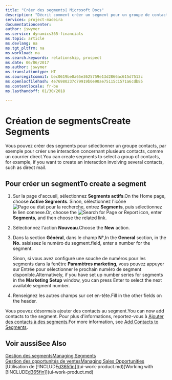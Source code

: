 ```yaml
---
title: "Créer des segments| Microsoft Docs"
description: "Décrit comment créer un segment pour un groupe de contacts dans Finance and Operations, Business edition, par exemple, afin de cibler plusieurs contacts avec un courrier direct."
services: project-madeira
documentationcenter: 
author: jswymer
ms.service: dynamics365-financials
ms.topic: article
ms.devlang: na
ms.tgt_pltfrm: na
ms.workload: na
ms.search.keywords: relationship, prospect
ms.date: 06/06/2017
ms.author: jswymer
ms.translationtype: HT
ms.sourcegitcommit: bec0619be0a65e3625759e13d2866ac615d7513c
ms.openlocfilehash: 4e76980237c79919b0e90ae75115c1571a6cdb85
ms.contentlocale: fr-be
ms.lasthandoff: 01/30/2018

---
```

# <a name="create-segments"></a><span data-ttu-id="d027c-103">Création de segments</span><span class="sxs-lookup"><span data-stu-id="d027c-103">Create Segments</span></span>
<span data-ttu-id="d027c-104">Vous pouvez créer des segments pour sélectionner un groupe contacts, par exemple pour créer une interaction concernant plusieurs contacts, comme un courrier direct.</span><span class="sxs-lookup"><span data-stu-id="d027c-104">You can create segments to select a group of contacts, for example, if you want to create an interaction involving several contacts, such as direct mail.</span></span>

## <a name="to-create-a-segment"></a><span data-ttu-id="d027c-105">Pour créer un segment</span><span class="sxs-lookup"><span data-stu-id="d027c-105">To create a segment</span></span>
1. <span data-ttu-id="d027c-106">Sur la page d'accueil, sélectionnez **Segments actifs**.</span><span class="sxs-lookup"><span data-stu-id="d027c-106">On the Home page, choose **Active Segments**.</span></span> <span data-ttu-id="d027c-107">Sinon, sélectionnez l'icône ![Page ou état pour la recherche](media/ui-search/search_small.png "Page ou état pour la recherche"), entrez **Segments**, puis sélectionnez le lien connexe.</span><span class="sxs-lookup"><span data-stu-id="d027c-107">Or, choose the ![Search for Page or Report](media/ui-search/search_small.png "Search for Page or Report icon") icon, enter **Segments**, and then choose the related link.</span></span>
2. <span data-ttu-id="d027c-108">Sélectionnez l'action **Nouveau**.</span><span class="sxs-lookup"><span data-stu-id="d027c-108">Choose the **New** action.</span></span>
3. <span data-ttu-id="d027c-109">Dans la section **Général**, dans le champ **N°**,</span><span class="sxs-lookup"><span data-stu-id="d027c-109">In the **General** section, in the **No.**</span></span> <span data-ttu-id="d027c-110">saisissez le numéro du segment.</span><span class="sxs-lookup"><span data-stu-id="d027c-110">field, enter a number for the segment.</span></span>

    <span data-ttu-id="d027c-111">Sinon, si vous avez configuré une souche de numéros pour les segments dans la fenêtre **Paramètres marketing**, vous pouvez appuyer sur Entrée pour sélectionner le prochain numéro de segment disponible.</span><span class="sxs-lookup"><span data-stu-id="d027c-111">Alternatively, if you have set up number series for segments in the **Marketing Setup** window, you can press Enter to select the next available segment number.</span></span>
4. <span data-ttu-id="d027c-112">Renseignez les autres champs sur cet en-tête.</span><span class="sxs-lookup"><span data-stu-id="d027c-112">Fill in the other fields on the header.</span></span>

<span data-ttu-id="d027c-113">Vous pouvez désormais ajouter des contacts au segment.</span><span class="sxs-lookup"><span data-stu-id="d027c-113">You can now add contacts to the segment.</span></span> <span data-ttu-id="d027c-114">Pour plus d'informations, reportez-vous à [Ajouter des contacts à des segments](marketing-add-contact-segment.md).</span><span class="sxs-lookup"><span data-stu-id="d027c-114">For more information, see [Add Contacts to Segments](marketing-add-contact-segment.md).</span></span>

## <a name="see-also"></a><span data-ttu-id="d027c-115">Voir aussi</span><span class="sxs-lookup"><span data-stu-id="d027c-115">See Also</span></span>
[<span data-ttu-id="d027c-116">Gestion des segments</span><span class="sxs-lookup"><span data-stu-id="d027c-116">Managing Segments</span></span>](marketing-segments.md)  
[<span data-ttu-id="d027c-117">Gestion des opportunités de ventes</span><span class="sxs-lookup"><span data-stu-id="d027c-117">Managing Sales Opportunities</span></span>](marketing-manage-sales-opportunities.md)  
<span data-ttu-id="d027c-118">[Utilisation de [!INCLUDE[d365fin](includes/d365fin_md.md)]](ui-work-product.md)</span><span class="sxs-lookup"><span data-stu-id="d027c-118">[Working with [!INCLUDE[d365fin](includes/d365fin_md.md)]](ui-work-product.md)</span></span>  

